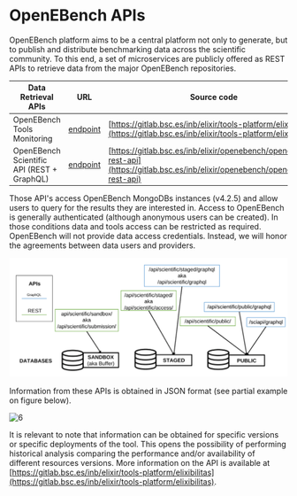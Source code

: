 # OpenEBench APIs

OpenEBench platform aims to be a central platform not only to generate,
but to publish and distribute benchmarking data across the scientific
community. To this end, a set of microservices are publicly offered as
REST APIs to retrieve data from the major OpenEBench repositories.


| Data Retrieval APIs                        |                     URL                                | Source code | 
|--------------------------------------------|--------------------------------------------------------|-------------|
| OpenEBench Tools Monitoring                | [endpoint](https://openebench.bsc.es/monitor/)         | [https://gitlab.bsc.es/inb/elixir/tools-platform/elixibilitas](https://gitlab.bsc.es/inb/elixir/tools-platform/elixibilitas)        | 
| OpenEBench Scientific API (REST + GraphQL) | [endpoint](https://openebench.bsc.es/api/scientific/) | [https://gitlab.bsc.es/inb/elixir/openebench/openebench-rest-api](https://gitlab.bsc.es/inb/elixir/openebench/openebench-rest-api)     | 



Those API's access OpenEBench MongoDBs instances (v4.2.5) and allow
users to query for the results they are interested in. Access to
OpenEBench is generally authenticated (although anonymous users can be
created). In those conditions data and tools access can be restricted as
required. OpenEBench will not provide data access credentials. Instead,
we will honor the agreements between data users and providers.

![1](../media/APIs_and_DBs.png)

Information from these APIs is obtained in JSON format (see partial example on figure  below). 

![6](../media/image21.png)

It is relevant to note that information can be obtained for specific versions or specific deployments of the tool. This opens the possibility of performing historical analysis comparing the performance and/or availability of different resources versions. More information on  the API is available at [https://gitlab.bsc.es/inb/elixir/tools-platform/elixibilitas](https://gitlab.bsc.es/inb/elixir/tools-platform/elixibilitas).
